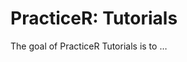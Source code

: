 
<!-- README.md is generated from README.Rmd. Please edit that file -->

# PracticeR: Tutorials

<!-- badges: start -->
<!-- badges: end -->

The goal of PracticeR Tutorials is to …
